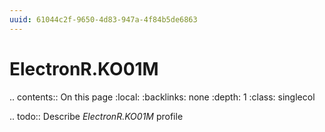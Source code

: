 ```yaml
---
uuid: 61044c2f-9650-4d83-947a-4f84b5de6863
---
```



# ElectronR.KO01M

.. contents:: On this page
    :local:
    :backlinks: none
    :depth: 1
    :class: singlecol

.. todo::
    Describe *ElectronR.KO01M* profile
